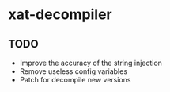 # xat-decompiler

## TODO
- Improve the accuracy of the string injection
- Remove useless config variables
- Patch for decompile new versions
